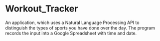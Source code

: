 # Workout_Tracker
An application, which uses a Natural Language Processing API to distinguish the types of sports you have done over the day. The program records the input into a Google Spreadsheet with time and date.
